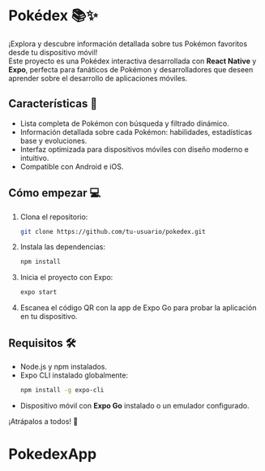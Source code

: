 # Pokédex 📚✨  
¡Explora y descubre información detallada sobre tus Pokémon favoritos desde tu dispositivo móvil!  
Este proyecto es una Pokédex interactiva desarrollada con **React Native** y **Expo**, perfecta para fanáticos de Pokémon y desarrolladores que deseen aprender sobre el desarrollo de aplicaciones móviles.  

## Características 🚀  
- Lista completa de Pokémon con búsqueda y filtrado dinámico.  
- Información detallada sobre cada Pokémon: habilidades, estadísticas base y evoluciones.  
- Interfaz optimizada para dispositivos móviles con diseño moderno e intuitivo.  
- Compatible con Android e iOS.  

## Cómo empezar 💻  
1. Clona el repositorio:  
   ```bash  
   git clone https://github.com/tu-usuario/pokedex.git  
   ```  
2. Instala las dependencias:  
   ```bash  
   npm install  
   ```  
3. Inicia el proyecto con Expo:  
   ```bash  
   expo start  
   ```  
4. Escanea el código QR con la app de Expo Go para probar la aplicación en tu dispositivo.  

## Requisitos 🛠️  
- Node.js y npm instalados.  
- Expo CLI instalado globalmente:  
   ```bash  
   npm install -g expo-cli  
   ```  
- Dispositivo móvil con **Expo Go** instalado o un emulador configurado.  

¡Atrápalos a todos! 🎉

# PokedexApp
